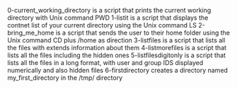 0-current_working_directory is a script that prints the current working directory with Unix command PWD
1-listit is a script that displays the contnet list of your current directory using the Unix command LS
2-bring_me_home is a script that sends the user to their home folder using the Unix command CD plus /home as direction
3-listfiles is a script that lists all the files with extends information about them
4-listmorefiles is a script that lists all the files including the hidden ones
5-listfilesdigitonly is a script that lists all the files in a long format, with user and group IDS displayed numerically and also hidden files
6-firstdirectory creates a directory named my_first_directory in the /tmp/ directory

